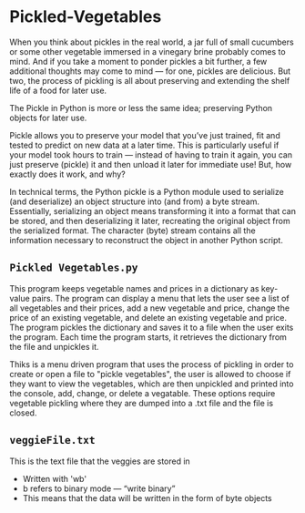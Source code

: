 # Pickled-Vegetables

When you think about pickles in the real world, a jar full of small cucumbers or some other vegetable immersed in a vinegary brine probably comes to mind. And if you take a moment to ponder pickles a bit further, a few additional thoughts may come to mind — for one, pickles are delicious. But two, the process of pickling is all about preserving and extending the shelf life of a food for later use.

The Pickle in Python is more or less the same idea; preserving Python objects for later use.

Pickle allows you to preserve your model that you’ve just trained, fit and tested to predict on new data at a later time. This is particularly useful if your model took hours to train — instead of having to train it again, you can just preserve (pickle) it and then unload it later for immediate use! But, how exactly does it work, and why?

In technical terms, the Python pickle is a Python module used to serialize (and deserialize) an object structure into (and from) a byte stream. Essentially, serializing an object means transforming it into a format that can be stored, and then deserializing it later, recreating the original object from the serialized format. The character (byte) stream contains all the information necessary to reconstruct the object in another Python script.

## `Pickled Vegetables.py`
This program keeps vegetable names and prices in a dictionary as key-value pairs. 
The program can display a menu that lets the user see a list of all vegetables and their prices, add a new vegetable and price, change the price of an existing vegetable, and delete an existing vegetable and price. The program pickles the dictionary and saves it to a file when the user exits the program. Each time the program starts, it retrieves the dictionary from the file and unpickles it.

Thiks is a menu driven program that uses the process of pickling in order to create or open a file to "pickle vegetables", the user is allowed to choose if they want to view the vegetables, which are then unpickled and printed into the console, add, change, or delete a vegatable. These options require vegetable pickling where they are dumped into a .txt file and the file is closed. 

## `veggieFile.txt`
This is the text file that the veggies are stored in
- Written with 'wb'
- b refers to binary mode — “write binary”
- This means that the data will be written in the form of byte objects
